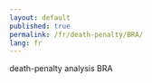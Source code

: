 ```yaml
---
layout: default
published: true
permalink: /fr/death-penalty/BRA/
lang: fr
---
```


death-penalty analysis BRA
